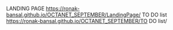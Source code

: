 LANDING PAGE
https://ronak-bansal.github.io/OCTANET_SEPTEMBER/LandingPage/
TO DO list
https://ronak-bansal.github.io/OCTANET_SEPTEMBER/TO DO list/
